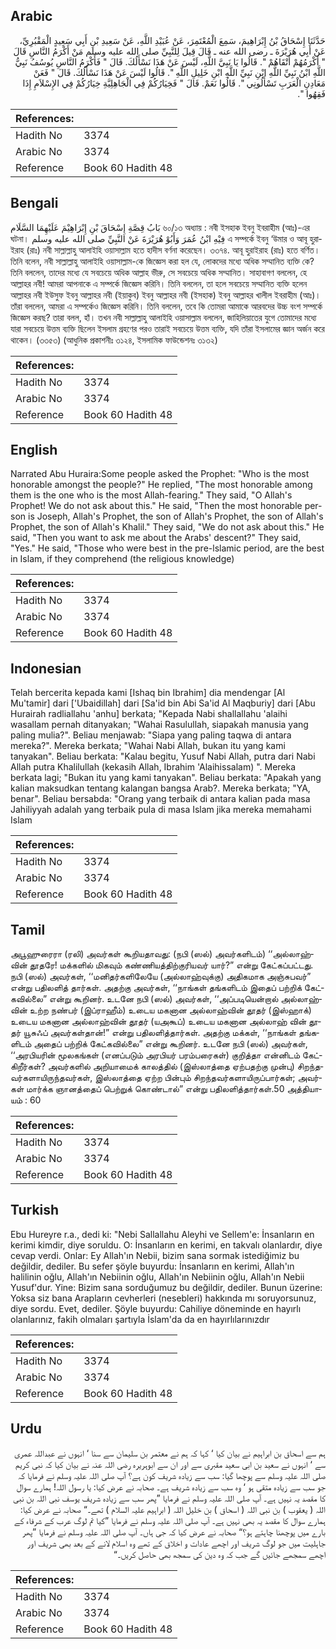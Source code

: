 ## Arabic


<div dir="rtl" lang="ar" style={{fontSize:'larger',backgroundColor:'#f8f9fa',padding:20}}>
حَدَّثَنَا إِسْحَاقُ بْنُ إِبْرَاهِيمَ، سَمِعَ الْمُعْتَمِرَ، عَنْ عُبَيْدِ اللَّهِ، عَنْ سَعِيدِ بْنِ أَبِي سَعِيدٍ الْمَقْبُرِيِّ، عَنْ أَبِي هُرَيْرَةَ ـ رضى الله عنه ـ قَالَ قِيلَ لِلنَّبِيِّ صلى الله عليه وسلم مَنْ أَكْرَمُ النَّاسِ قَالَ ‏"‏ أَكْرَمُهُمْ أَتْقَاهُمْ ‏"‏‏.‏ قَالُوا يَا نَبِيَّ اللَّهِ، لَيْسَ عَنْ هَذَا نَسْأَلُكَ‏.‏ قَالَ ‏"‏ فَأَكْرَمُ النَّاسِ يُوسُفُ نَبِيُّ اللَّهِ ابْنُ نَبِيِّ اللَّهِ ابْنِ نَبِيِّ اللَّهِ ابْنِ خَلِيلِ اللَّهِ ‏"‏‏.‏ قَالُوا لَيْسَ عَنْ هَذَا نَسْأَلُكَ‏.‏ قَالَ ‏"‏ فَعَنْ مَعَادِنِ الْعَرَبِ تَسْأَلُونِي ‏"‏‏.‏ قَالُوا نَعَمْ‏.‏ قَالَ ‏"‏ فَخِيَارُكُمْ فِي الْجَاهِلِيَّةِ خِيَارُكُمْ فِي الإِسْلاَمِ إِذَا فَقِهُوا ‏"‏‏.‏
</div>
<div style={{backgroundColor:'#f8f9fa',padding:20, marginBottom: 10}}><table> <thead> <tr> <th>References:</th> <th></th> </tr> </thead> <tbody><tr><td>Hadith No</td><td>3374</td></tr><tr><td>Arabic No</td><td>3374</td></tr><tr><td>Reference</td><td>Book 60 Hadith 48</td></tr></tbody></table></div>

## Bengali


<div dir="ltr" lang="bn" style={{fontSize:'larger',backgroundColor:'#f8f9fa',padding:20}}>
بَابُ قِصَّةِ إِسْحَاقَ بْنِ إِبْرَاهِيْمَ عَلَيْهِمَا السَّلَام ৬০/১৩ অধ্যায় : নবী ইসহাক ইবনু ইবরাহীম (আঃ)-এর ঘটনা। فِيْهِ ابْنُ عُمَرَ وَأَبُوْ هُرَيْرَةَ عَنْ النَّبِيِّ صلى الله عليه وسلم এ সম্পর্কে ইবনু ‘উমার ও আবূ হুরাইরাহ (রাঃ) নবী সাল্লাল্লাহু আলাইহি ওয়াসাল্লাম হতে হাদীস বর্ণনা করেছেন। ৩৩৭৪. আবূ হুরাইরাহ (রাঃ) হতে বর্ণিত। তিনি বলেন, নবী সাল্লাল্লাহু আলাইহি ওয়াসাল্লাম-কে জিজ্ঞেস করা হল যে, লোকদের মধ্যে অধিক সম্মানিত ব্যক্তি কে? তিনি বললেন, তাদের মধ্যে যে সবচেয়ে অধিক আল্লাহ ভীরু, সে সবচেয়ে অধিক সম্মানিত। সাহাবাগণ বললেন, হে আল্লাহর নবী! আমরা আপনাকে এ সম্পর্কে জিজ্ঞেস করিনি। তিনি বললেন, তা হলে সবচেয়ে সম্মানিত ব্যক্তি হলেন আল্লাহর নবী ইউসুফ ইবনু আল্লাহর নবী (ইয়াকুব) ইবনু আল্লাহর নবী (ইসহাক) ইবনু আল্লাহর খালীল ইবরাহীম (আঃ)। তাঁরা বললেন, আমরা এ সম্পর্কেও জিজ্ঞেস করিনি। তিনি বললেন, তবে কি তোমরা আমাকে আরবদের উচ্চ বংশ সম্পর্কে জিজ্ঞেস করছ? তারা বলল, হাঁ। তখন নবী সাল্লাল্লাহু আলাইহি ওয়াসাল্লাম বললেন, জাহিলিয়াতের যুগে তোমাদের মধ্যে যারা সবচেয়ে উত্তম ব্যক্তি ছিলেন ইসলাম গ্রহণের পরও তারাই সবচেয়ে উত্তম ব্যক্তি, যদি তাঁরা ইসলামের জ্ঞান অর্জন করে থাকেন। (৩৩৫৩) (আধুনিক প্রকাশনীঃ ৩১২৪, ইসলামিক ফাউন্ডেশনঃ ৩১৩২)
</div>
<div style={{backgroundColor:'#f8f9fa',padding:20, marginBottom: 10}}><table> <thead> <tr> <th>References:</th> <th></th> </tr> </thead> <tbody><tr><td>Hadith No</td><td>3374</td></tr><tr><td>Arabic No</td><td>3374</td></tr><tr><td>Reference</td><td>Book 60 Hadith 48</td></tr></tbody></table></div>

## English


<div dir="ltr" lang="en" style={{fontSize:'larger',backgroundColor:'#f8f9fa',padding:20}}>
Narrated Abu Huraira:Some people asked the Prophet: "Who is the most honorable amongst the people?" He replied, "The most honorable among them is the one who is the most Allah-fearing." They said, "O Allah's Prophet! We do not ask about this." He said, "Then the most honorable person is Joseph, Allah's Prophet, the son of Allah's Prophet, the son of Allah's Prophet, the son of Allah's Khalil." They said, "We do not ask about this." He said, "Then you want to ask me about the Arabs' descent?" They said, "Yes." He said, "Those who were best in the pre-lslamic period, are the best in Islam, if they comprehend (the religious knowledge)
</div>
<div style={{backgroundColor:'#f8f9fa',padding:20, marginBottom: 10}}><table> <thead> <tr> <th>References:</th> <th></th> </tr> </thead> <tbody><tr><td>Hadith No</td><td>3374</td></tr><tr><td>Arabic No</td><td>3374</td></tr><tr><td>Reference</td><td>Book 60 Hadith 48</td></tr></tbody></table></div>

## Indonesian


<div dir="ltr" lang="id" style={{fontSize:'larger',backgroundColor:'#f8f9fa',padding:20}}>
Telah bercerita kepada kami [Ishaq bin Ibrahim] dia mendengar [Al Mu'tamir] dari ['Ubaidillah] dari [Sa'id bin Abi Sa'id Al Maqburiy] dari [Abu Hurairah radliallahu 'anhu] berkata; "Kepada Nabi shallallahu 'alaihi wasallam pernah ditanyakan; "Wahai Rasulullah, siapakah manusia yang paling mulia?". Beliau menjawab: "Siapa yang paling taqwa di antara mereka?". Mereka berkata; "Wahai Nabi Allah, bukan itu yang kami tanyakan". Beliau berkata: "Kalau begitu, Yusuf Nabi Allah, putra dari Nabi Allah putra Khalilullah (kekasih Allah, Ibrahim 'Alaihissalam) ". Mereka berkata lagi; "Bukan itu yang kami tanyakan". Beliau berkata: "Apakah yang kalian maksudkan tentang kalangan bangsa Arab?. Mereka berkata; "YA, benar". Beliau bersabda: "Orang yang terbaik di antara kalian pada masa Jahiliyyah adalah yang terbaik pula di masa Islam jika mereka memahami Islam
</div>
<div style={{backgroundColor:'#f8f9fa',padding:20, marginBottom: 10}}><table> <thead> <tr> <th>References:</th> <th></th> </tr> </thead> <tbody><tr><td>Hadith No</td><td>3374</td></tr><tr><td>Arabic No</td><td>3374</td></tr><tr><td>Reference</td><td>Book 60 Hadith 48</td></tr></tbody></table></div>

## Tamil


<div dir="ltr" lang="ta" style={{fontSize:'larger',backgroundColor:'#f8f9fa',padding:20}}>
அபூஹுரைரா (ரலி) அவர்கள் கூறியதாவது: (நபி (ஸல்) அவர்களிடம்) ‘‘அல்லாஹ்வின் தூதரே! மக்களில் மிகவும் கண்ணியத்திற்குரியவர் யார்?” என்று கேட்கப்பட்டது. நபி (ஸல்) அவர்கள், ‘‘மனிதர்களிலேயே (அல்லாஹ்வுக்கு) அதிகமாக அஞ்சுபவர்” என்று பதிலளித் தார்கள். அதற்கு அவர்கள், ‘‘நாங்கள் தங்களிடம் இதைப் பற்றிக் கேட்கவில்லை” என்று கூறினர். உடனே நபி (ஸல்) அவர்கள், ‘‘அப்படியென்றால் அல்லாஹ்வின் உற்ற நண்பர் (இப்ராஹீம்) உடைய மகனான அல்லாஹ்வின் தூதர் (இஸ்ஹாக்) உடைய மகனான அல்லாஹ்வின் தூதர் (யஅகூப்) உடைய மகனான அல்லாஹ் வின் தூதர் யூசுஃப் அவர்கள்தான்!” என்று பதிலளித்தார்கள். அதற்கு மக்கள், ‘‘நாங்கள் தங்களிடம் அதைப் பற்றிக் கேட்கவில்லை” என்று கூறினர். உடனே நபி (ஸல்) அவர்கள், ‘‘அரபியரின் மூலகங்கள் (எனப்படும் அரபியர் பரம்பரைகள்) குறித்தா என்னிடம் கேட்கிறீர்கள்? அவர்களில் அறியாமைக் காலத்தில் (இஸ்லாத்தை ஏற்பதற்கு முன்பு) சிறந்தவர்களாயிருந்தவர்கள், இஸ்லாத்தை ஏற்ற பின்பும் சிறந்தவர்களாயிருப்பார்கள்; அவர்கள் மார்க்க ஞானத்தைப் பெற்றுக் கொண்டால்” என்று பதிலளித்தார்கள்.50 அத்தியாயம் : 60
</div>
<div style={{backgroundColor:'#f8f9fa',padding:20, marginBottom: 10}}><table> <thead> <tr> <th>References:</th> <th></th> </tr> </thead> <tbody><tr><td>Hadith No</td><td>3374</td></tr><tr><td>Arabic No</td><td>3374</td></tr><tr><td>Reference</td><td>Book 60 Hadith 48</td></tr></tbody></table></div>

## Turkish


<div dir="ltr" lang="tr" style={{fontSize:'larger',backgroundColor:'#f8f9fa',padding:20}}>
Ebu Hureyre r.a., dedi ki: "Nebi Sallallahu Aleyhi ve Sellem'e: İnsanların en kerimi kimdir, diye soruldu. O: İnsanların en kerimi, en takvalı olanlardır, diye cevap verdi. Onlar: Ey Allah'ın Nebii, bizim sana sormak istediğimiz bu değildir, dediler. Bu sefer şöyle buyurdu: İnsanların en kerimi, Allah'ın halilinin oğlu, Allah'ın Nebiinin oğlu, Allah'ın Nebiinin oğlu, Allah'ın Nebii Yusuf'dur. Yine: Bizim sana sorduğumuz bu değildir, dediler. Bunun üzerine: Yoksa siz bana Arapların cevherleri (nesebleri) hakkında mı soruyorsunuz, diye sordu. Evet, dediler. Şöyle buyurdu: Cahiliye döneminde en hayırlı olanlarınız, fakih olmaları şartıyla İslam'da da en hayırlılarınızdır
</div>
<div style={{backgroundColor:'#f8f9fa',padding:20, marginBottom: 10}}><table> <thead> <tr> <th>References:</th> <th></th> </tr> </thead> <tbody><tr><td>Hadith No</td><td>3374</td></tr><tr><td>Arabic No</td><td>3374</td></tr><tr><td>Reference</td><td>Book 60 Hadith 48</td></tr></tbody></table></div>

## Urdu


<div dir="rtl" lang="ur" style={{fontSize:'larger',backgroundColor:'#f8f9fa',padding:20}}>
ہم سے اسحاق بن ابراہیم نے بیان کیا ‘ کہا کہ ہم نے معتمر بن سلیمان سے سنا ‘ انہوں نے عبداللہ عمری سے ‘ انہوں نے سعید بن ابی سعید مقبری سے اور ان سے ابوہریرہ رضی اللہ عنہ نے بیان کیا کہ نبی کریم صلی اللہ علیہ وسلم سے پوچھا گیا: سب سے زیادہ شریف کون ہے؟ آپ صلی اللہ علیہ وسلم نے فرمایا کہ جو سب سے زیادہ متقی ہو ‘ وہ سب سے زیادہ شریف ہے۔ صحابہ نے عرض کیا: یا رسول اللہ! ہمارے سوال کا مقصد یہ نہیں ہے۔ آپ صلی اللہ علیہ وسلم نے فرمایا ”پھر سب سے زیادہ شریف یوسف نبی اللہ بن نبی اللہ ( یعقوب ) بن نبی اللہ ( اسحاق ) بن خلیل اللہ ( ابراہیم علیہ السلام ) تھے۔“ صحابہ نے عرض کیا: ہمارے سوال کا مقصد یہ بھی نہیں ہے۔ آپ صلی اللہ علیہ وسلم نے فرمایا ”کیا تم لوگ عرب کے شرفاء کے بارے میں پوچھنا چاہتے ہو؟“ صحابہ نے عرض کیا کہ جی ہاں۔ آپ صلی اللہ علیہ وسلم نے فرمایا ”پھر جاہلیت میں جو لوگ شریف اور اچھے عادات و اخلاق کے تھے وہ اسلام لانے کے بعد بھی شریف اور اچھے سمجھے جائیں گے جب کہ وہ دین کی سمجھ بھی حاصل کریں۔“
</div>
<div style={{backgroundColor:'#f8f9fa',padding:20, marginBottom: 10}}><table> <thead> <tr> <th>References:</th> <th></th> </tr> </thead> <tbody><tr><td>Hadith No</td><td>3374</td></tr><tr><td>Arabic No</td><td>3374</td></tr><tr><td>Reference</td><td>Book 60 Hadith 48</td></tr></tbody></table></div>